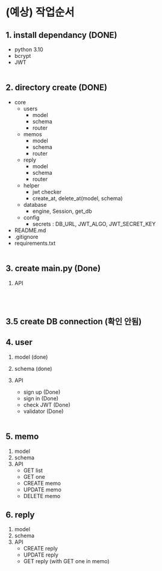 # (예상) 작업순서

## 1. install dependancy (DONE)

- python 3.10
- bcrypt
- JWT
  <br>
  <br>

## 2. directory create (DONE)

- core
  - users
    - model
    - schema
    - router
  - memos
    - model
    - schema
    - router
  - reply
    - model
    - schema
    - router
  - helper
    - jwt checker
    - create_at, delete_at(model, schema)
  - database
    - engine, Session, get_db
  - config
    - secrets : DB_URL, JWT_ALGO, JWT_SECRET_KEY
- README.md
- .gitignore
- requirements.txt
  <br>
  <br>

## 3. create main.py (Done)

1. API

<br>
<br>

## 3.5 create DB connection (확인 안됨)

## 4. user

1. model (done)
2. schema (done)
3. API

   - sign up (Done)
   - sign in (Done)
   - check JWT (Done)
   - validator (Done)
     <br>
     <br>

## 5. memo

1. model
2. schema
3. API
   - GET list
   - GET one
   - CREATE memo
   - UPDATE memo
   - DELETE memo

## 6. reply

1. model
2. schema
3. API
   - CREATE reply
   - UPDATE reply
   - GET reply (with GET one in memo)
